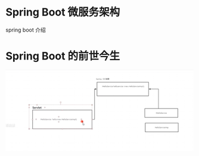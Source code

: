 # Spring Boot 微服务架构

spring boot 介绍



# Spring Boot  的前世今生

![image-20200621200830436](image-20200621200830436.png)


